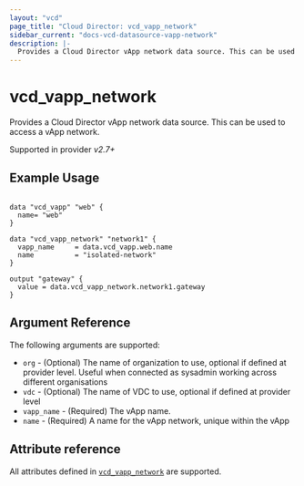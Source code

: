 ```yaml
---
layout: "vcd"
page_title: "Cloud Director: vcd_vapp_network"
sidebar_current: "docs-vcd-datasource-vapp-network"
description: |-
  Provides a Cloud Director vApp network data source. This can be used to access a vApp network.
---
```


# vcd\_vapp\_network

Provides a Cloud Director vApp network data source. This can be used to access a vApp network.

Supported in provider *v2.7+*

## Example Usage

```hcl

data "vcd_vapp" "web" {
  name= "web"
}

data "vcd_vapp_network" "network1" {
  vapp_name     = data.vcd_vapp.web.name
  name          = "isolated-network"
}

output "gateway" {
  value = data.vcd_vapp_network.network1.gateway
}
```

## Argument Reference

The following arguments are supported:

* `org` - (Optional) The name of organization to use, optional if defined at provider level. Useful when connected as sysadmin working across different organisations
* `vdc` - (Optional) The name of VDC to use, optional if defined at provider level
* `vapp_name` - (Required) The vApp name.
* `name` - (Required) A name for the vApp network, unique within the vApp 

## Attribute reference

All attributes defined in [`vcd_vapp_network`](/docs/providers/vcd/r/vapp_network.html#attribute-reference) are supported.

